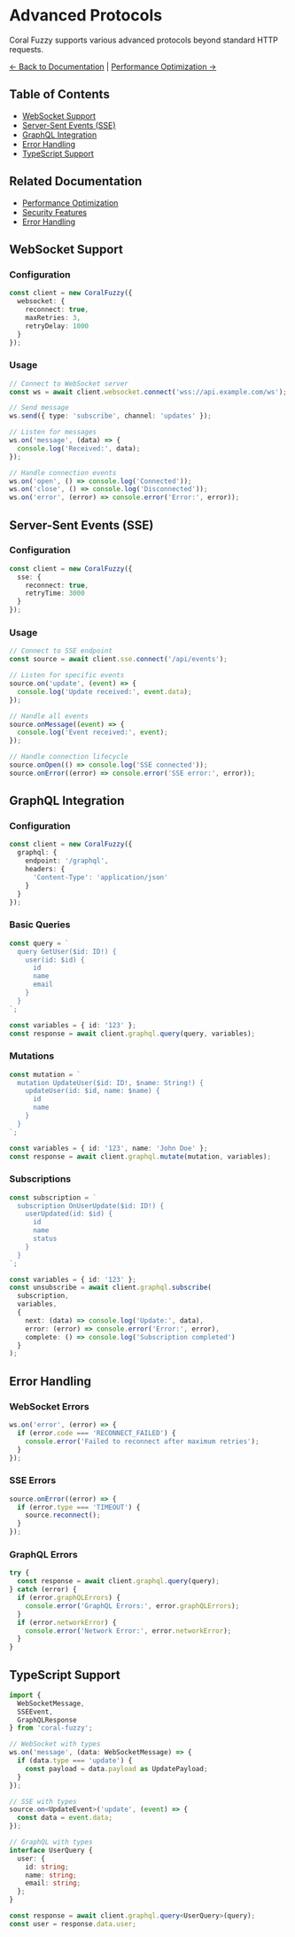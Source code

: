# Advanced Protocols

Coral Fuzzy supports various advanced protocols beyond standard HTTP requests.

[← Back to Documentation](README.md) | [Performance Optimization →](performance.md)

## Table of Contents
- [WebSocket Support](#websocket-support)
- [Server-Sent Events (SSE)](#server-sent-events-sse)
- [GraphQL Integration](#graphql-integration)
- [Error Handling](#error-handling)
- [TypeScript Support](#typescript-support)

## Related Documentation
- [Performance Optimization](performance.md)
- [Security Features](security-features.md)
- [Error Handling](error-handling.md)

## WebSocket Support

### Configuration
```typescript
const client = new CoralFuzzy({
  websocket: {
    reconnect: true,
    maxRetries: 3,
    retryDelay: 1000
  }
});
```

### Usage
```typescript
// Connect to WebSocket server
const ws = await client.websocket.connect('wss://api.example.com/ws');

// Send message
ws.send({ type: 'subscribe', channel: 'updates' });

// Listen for messages
ws.on('message', (data) => {
  console.log('Received:', data);
});

// Handle connection events
ws.on('open', () => console.log('Connected'));
ws.on('close', () => console.log('Disconnected'));
ws.on('error', (error) => console.error('Error:', error));
```

## Server-Sent Events (SSE)

### Configuration
```typescript
const client = new CoralFuzzy({
  sse: {
    reconnect: true,
    retryTime: 3000
  }
});
```

### Usage
```typescript
// Connect to SSE endpoint
const source = await client.sse.connect('/api/events');

// Listen for specific events
source.on('update', (event) => {
  console.log('Update received:', event.data);
});

// Handle all events
source.onMessage((event) => {
  console.log('Event received:', event);
});

// Handle connection lifecycle
source.onOpen(() => console.log('SSE connected'));
source.onError((error) => console.error('SSE error:', error));
```

## GraphQL Integration

### Configuration
```typescript
const client = new CoralFuzzy({
  graphql: {
    endpoint: '/graphql',
    headers: {
      'Content-Type': 'application/json'
    }
  }
});
```

### Basic Queries
```typescript
const query = `
  query GetUser($id: ID!) {
    user(id: $id) {
      id
      name
      email
    }
  }
`;

const variables = { id: '123' };
const response = await client.graphql.query(query, variables);
```

### Mutations
```typescript
const mutation = `
  mutation UpdateUser($id: ID!, $name: String!) {
    updateUser(id: $id, name: $name) {
      id
      name
    }
  }
`;

const variables = { id: '123', name: 'John Doe' };
const response = await client.graphql.mutate(mutation, variables);
```

### Subscriptions
```typescript
const subscription = `
  subscription OnUserUpdate($id: ID!) {
    userUpdated(id: $id) {
      id
      name
      status
    }
  }
`;

const variables = { id: '123' };
const unsubscribe = await client.graphql.subscribe(
  subscription,
  variables,
  {
    next: (data) => console.log('Update:', data),
    error: (error) => console.error('Error:', error),
    complete: () => console.log('Subscription completed')
  }
);
```

## Error Handling

### WebSocket Errors
```typescript
ws.on('error', (error) => {
  if (error.code === 'RECONNECT_FAILED') {
    console.error('Failed to reconnect after maximum retries');
  }
});
```

### SSE Errors
```typescript
source.onError((error) => {
  if (error.type === 'TIMEOUT') {
    source.reconnect();
  }
});
```

### GraphQL Errors
```typescript
try {
  const response = await client.graphql.query(query);
} catch (error) {
  if (error.graphQLErrors) {
    console.error('GraphQL Errors:', error.graphQLErrors);
  }
  if (error.networkError) {
    console.error('Network Error:', error.networkError);
  }
}
```

## TypeScript Support

```typescript
import { 
  WebSocketMessage,
  SSEEvent,
  GraphQLResponse 
} from 'coral-fuzzy';

// WebSocket with types
ws.on('message', (data: WebSocketMessage) => {
  if (data.type === 'update') {
    const payload = data.payload as UpdatePayload;
  }
});

// SSE with types
source.on<UpdateEvent>('update', (event) => {
  const data = event.data;
});

// GraphQL with types
interface UserQuery {
  user: {
    id: string;
    name: string;
    email: string;
  };
}

const response = await client.graphql.query<UserQuery>(query);
const user = response.data.user;
``` 